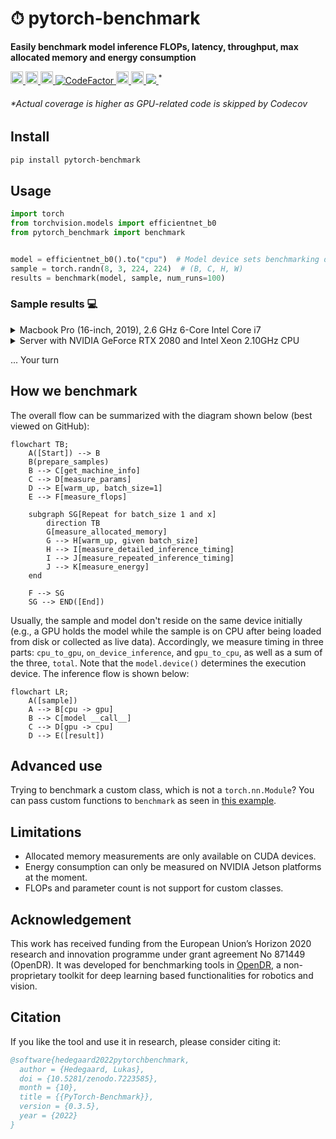 # ⏱ pytorch-benchmark
__Easily benchmark model inference FLOPs, latency, throughput, max allocated memory and energy consumption__
<div align="left">
  <a href="https://pypi.org/project/pytorch-benchmark/">
    <img src="https://img.shields.io/pypi/pyversions/pytorch-benchmark" height="20" >
  </a>
  <a href="https://badge.fury.io/py/pytorch-benchmark">
    <img src="https://badge.fury.io/py/pytorch-benchmark.svg" height="20" >
  </a>
  <a href="https://pepy.tech/project/pytorch-benchmark">
    <img src="https://pepy.tech/badge/pytorch-benchmark" height="20">
  </a>
  <a href="https://www.codefactor.io/repository/github/lukashedegaard/pytorch-benchmark/overview/main">
    <img src="https://www.codefactor.io/repository/github/lukashedegaard/pytorch-benchmark/badge/main" alt="CodeFactor" />
  </a>
  <a href="https://opensource.org/licenses/Apache-2.0">
    <img src="https://img.shields.io/badge/License-Apache%202.0-blue.svg" height="20">
  </a>
  <a href="https://github.com/psf/black">
    <img src="https://img.shields.io/badge/code%20style-black-000000.svg" height="20">
  </a>
  <a href="https://codecov.io/gh/LukasHedegaard/pytorch-benchmark">
    <img src="https://codecov.io/gh/LukasHedegaard/pytorch-benchmark/branch/main/graph/badge.svg?token=B91XGSKSFJ"/>
  </a>
   <sup>*</sup>
</div>

###### \*Actual coverage is higher as GPU-related code is skipped by Codecov

## Install 
```bash
pip install pytorch-benchmark
```

## Usage 
```python
import torch
from torchvision.models import efficientnet_b0
from pytorch_benchmark import benchmark


model = efficientnet_b0().to("cpu")  # Model device sets benchmarking device
sample = torch.randn(8, 3, 224, 224)  # (B, C, H, W)
results = benchmark(model, sample, num_runs=100)
```

### Sample results 💻
<details>
  <summary>Macbook Pro (16-inch, 2019), 2.6 GHz 6-Core Intel Core i7</summary>
  
  ```
  device: cpu
  flops: 401669732
  machine_info:
    cpu:
      architecture: x86_64
      cores:
        physical: 6
        total: 12
      frequency: 2.60 GHz
      model: Intel(R) Core(TM) i7-9750H CPU @ 2.60GHz
    gpus: null
    memory:
      available: 5.86 GB
      total: 16.00 GB
      used: 7.29 GB
    system:
      node: d40049
      release: 21.2.0
      system: Darwin
  params: 5288548
  timing:
    batch_size_1:
      on_device_inference:
        human_readable:
          batch_latency: 74.439 ms +/- 6.459 ms [64.604 ms, 96.681 ms]
          batches_per_second: 13.53 +/- 1.09 [10.34, 15.48]
        metrics:
          batches_per_second_max: 15.478907181264278
          batches_per_second_mean: 13.528026359855625
          batches_per_second_min: 10.343281300091244
          batches_per_second_std: 1.0922382209314958
          seconds_per_batch_max: 0.09668111801147461
          seconds_per_batch_mean: 0.07443853378295899
          seconds_per_batch_min: 0.06460404396057129
          seconds_per_batch_std: 0.006458734193132054
    batch_size_8:
      on_device_inference:
        human_readable:
          batch_latency: 509.410 ms +/- 30.031 ms [405.296 ms, 621.773 ms]
          batches_per_second: 1.97 +/- 0.11 [1.61, 2.47]
        metrics:
          batches_per_second_max: 2.4673319862230025
          batches_per_second_mean: 1.9696935126370148
          batches_per_second_min: 1.6083039834656554
          batches_per_second_std: 0.11341204895590185
          seconds_per_batch_max: 0.6217730045318604
          seconds_per_batch_mean: 0.509410228729248
          seconds_per_batch_min: 0.40529608726501465
          seconds_per_batch_std: 0.030031445467788704
  ```
</details>

<details>
  <summary>Server with NVIDIA GeForce RTX 2080 and Intel Xeon 2.10GHz CPU</summary>
  
  ```
  device: cuda
  flops: 401669732
  machine_info:
    cpu:
      architecture: x86_64
      cores:
        physical: 16
        total: 32
      frequency: 3.00 GHz
      model: Intel(R) Xeon(R) CPU E5-2620 v4 @ 2.10GHz
    gpus:
    - memory: 8192.0 MB
      name: NVIDIA GeForce RTX 2080
    - memory: 8192.0 MB
      name: NVIDIA GeForce RTX 2080
    - memory: 8192.0 MB
      name: NVIDIA GeForce RTX 2080
    - memory: 8192.0 MB
      name: NVIDIA GeForce RTX 2080
    memory:
      available: 119.98 GB
      total: 125.78 GB
      used: 4.78 GB
    system:
      node: monster
      release: 4.15.0-167-generic
      system: Linux
  max_inference_memory: 736250368
  params: 5288548
  post_inference_memory: 21402112
  pre_inference_memory: 21402112
  timing:
    batch_size_1:
      cpu_to_gpu:
        human_readable:
          batch_latency: "144.815 \xB5s +/- 16.103 \xB5s [136.614 \xB5s, 272.751 \xB5\
            s]"
          batches_per_second: 6.96 K +/- 535.06 [3.67 K, 7.32 K]
        metrics:
          batches_per_second_max: 7319.902268760908
          batches_per_second_mean: 6962.865857677197
          batches_per_second_min: 3666.3496503496503
          batches_per_second_std: 535.0581873859935
          seconds_per_batch_max: 0.0002727508544921875
          seconds_per_batch_mean: 0.00014481544494628906
          seconds_per_batch_min: 0.0001366138458251953
          seconds_per_batch_std: 1.6102982159292097e-05
      gpu_to_cpu:
        human_readable:
          batch_latency: "106.168 \xB5s +/- 17.829 \xB5s [53.167 \xB5s, 248.909 \xB5\
            s]"
          batches_per_second: 9.64 K +/- 1.60 K [4.02 K, 18.81 K]
        metrics:
          batches_per_second_max: 18808.538116591928
          batches_per_second_mean: 9639.942102368092
          batches_per_second_min: 4017.532567049808
          batches_per_second_std: 1595.7983033708472
          seconds_per_batch_max: 0.00024890899658203125
          seconds_per_batch_mean: 0.00010616779327392578
          seconds_per_batch_min: 5.316734313964844e-05
          seconds_per_batch_std: 1.7829135190772566e-05
      on_device_inference:
        human_readable:
          batch_latency: "15.567 ms +/- 546.154 \xB5s [15.311 ms, 19.261 ms]"
          batches_per_second: 64.31 +/- 1.96 [51.92, 65.31]
        metrics:
          batches_per_second_max: 65.31149174711928
          batches_per_second_mean: 64.30692850265713
          batches_per_second_min: 51.918698784442846
          batches_per_second_std: 1.9599322351815833
          seconds_per_batch_max: 0.019260883331298828
          seconds_per_batch_mean: 0.015567030906677246
          seconds_per_batch_min: 0.015311241149902344
          seconds_per_batch_std: 0.0005461537255227954
      total:
        human_readable:
          batch_latency: "15.818 ms +/- 549.873 \xB5s [15.561 ms, 19.461 ms]"
          batches_per_second: 63.29 +/- 1.92 [51.38, 64.26]
        metrics:
          batches_per_second_max: 64.26476266356143
          batches_per_second_mean: 63.28565696640637
          batches_per_second_min: 51.38378232692614
          batches_per_second_std: 1.9198343850767468
          seconds_per_batch_max: 0.019461393356323242
          seconds_per_batch_mean: 0.01581801414489746
          seconds_per_batch_min: 0.015560626983642578
          seconds_per_batch_std: 0.0005498731526138171
    batch_size_8:
      cpu_to_gpu:
        human_readable:
          batch_latency: "805.674 \xB5s +/- 157.254 \xB5s [773.191 \xB5s, 2.303 ms]"
          batches_per_second: 1.26 K +/- 97.51 [434.24, 1.29 K]
        metrics:
          batches_per_second_max: 1293.3407338883749
          batches_per_second_mean: 1259.5653105357776
          batches_per_second_min: 434.23791282741485
          batches_per_second_std: 97.51424036939879
          seconds_per_batch_max: 0.002302885055541992
          seconds_per_batch_mean: 0.000805673599243164
          seconds_per_batch_min: 0.0007731914520263672
          seconds_per_batch_std: 0.0001572538140613121
      gpu_to_cpu:
        human_readable:
          batch_latency: "104.215 \xB5s +/- 12.658 \xB5s [59.605 \xB5s, 128.031 \xB5\
            s]"
          batches_per_second: 9.81 K +/- 1.76 K [7.81 K, 16.78 K]
        metrics:
          batches_per_second_max: 16777.216
          batches_per_second_mean: 9806.840626578907
          batches_per_second_min: 7810.621973929236
          batches_per_second_std: 1761.6008872740726
          seconds_per_batch_max: 0.00012803077697753906
          seconds_per_batch_mean: 0.00010421514511108399
          seconds_per_batch_min: 5.9604644775390625e-05
          seconds_per_batch_std: 1.2658293070174213e-05
      on_device_inference:
        human_readable:
          batch_latency: "16.623 ms +/- 759.017 \xB5s [16.301 ms, 22.584 ms]"
          batches_per_second: 60.26 +/- 2.22 [44.28, 61.35]
        metrics:
          batches_per_second_max: 61.346243290283894
          batches_per_second_mean: 60.25881046175457
          batches_per_second_min: 44.27827629162004
          batches_per_second_std: 2.2193085956672296
          seconds_per_batch_max: 0.02258443832397461
          seconds_per_batch_mean: 0.01662288188934326
          seconds_per_batch_min: 0.01630091667175293
          seconds_per_batch_std: 0.0007590167680596548
      total:
        human_readable:
          batch_latency: "17.533 ms +/- 836.015 \xB5s [17.193 ms, 23.896 ms]"
          batches_per_second: 57.14 +/- 2.20 [41.85, 58.16]
        metrics:
          batches_per_second_max: 58.16374528511205
          batches_per_second_mean: 57.140338855126565
          batches_per_second_min: 41.84762740950632
          batches_per_second_std: 2.1985066663972677
          seconds_per_batch_max: 0.023896217346191406
          seconds_per_batch_mean: 0.01753277063369751
          seconds_per_batch_min: 0.017192840576171875
          seconds_per_batch_std: 0.0008360147274630088
  ```
</details>

... Your turn

## How we benchmark
The overall flow can be summarized with the diagram shown below (best viewed on GitHub):
```mermaid
flowchart TB;
    A([Start]) --> B
    B(prepare_samples)
    B --> C[get_machine_info]
    C --> D[measure_params]
    D --> E[warm_up, batch_size=1]
    E --> F[measure_flops]
    
    subgraph SG[Repeat for batch_size 1 and x]
        direction TB
        G[measure_allocated_memory]
        G --> H[warm_up, given batch_size]
        H --> I[measure_detailed_inference_timing]
        I --> J[measure_repeated_inference_timing]
        J --> K[measure_energy]
    end

    F --> SG
    SG --> END([End])
```

Usually, the sample and model don't reside on the same device initially (e.g., a GPU holds the model while the sample is on CPU after being loaded from disk or collected as live data). Accordingly, we measure timing in three parts: `cpu_to_gpu`, `on_device_inference`, and `gpu_to_cpu`, as well as a sum of the three, `total`. Note that the `model.device()` determines the execution device. The inference flow is shown below:

```mermaid
flowchart LR;
    A([sample])
    A --> B[cpu -> gpu]
    B --> C[model __call__]
    C --> D[gpu -> cpu]
    D --> E([result])
```

## Advanced use
Trying to benchmark a custom class, which is not a `torch.nn.Module`?
You can pass custom functions to `benchmark` as seen in [this example](tests/test_custom_class.py).


## Limitations
- Allocated memory measurements are only available on CUDA devices.
- Energy consumption can only be measured on NVIDIA Jetson platforms at the moment.
- FLOPs and parameter count is not support for custom classes.


## Acknowledgement
This work has received funding from the European Union’s Horizon 2020 research and innovation programme under grant agreement No 871449 (OpenDR).
It was developed for benchmarking tools in [OpenDR](https://github.com/opendr-eu/opendr), a non-proprietary toolkit for deep learning based functionalities for robotics and vision.


## Citation
If you like the tool and use it in research, please consider citing it:
```bibtex
@software{hedegaard2022pytorchbenchmark,
  author = {Hedegaard, Lukas},
  doi = {10.5281/zenodo.7223585},
  month = {10},
  title = {{PyTorch-Benchmark}},
  version = {0.3.5},
  year = {2022}
}
```
